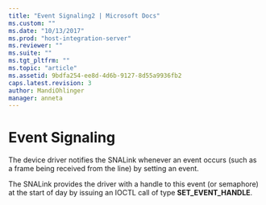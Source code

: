 ```yaml
---
title: "Event Signaling2 | Microsoft Docs"
ms.custom: ""
ms.date: "10/13/2017"
ms.prod: "host-integration-server"
ms.reviewer: ""
ms.suite: ""
ms.tgt_pltfrm: ""
ms.topic: "article"
ms.assetid: 9bdfa254-ee8d-4d6b-9127-8d55a9936fb2
caps.latest.revision: 3
author: MandiOhlinger
manager: anneta
---
```

# Event Signaling
The device driver notifies the SNALink whenever an event occurs (such as a frame being received from the line) by setting an event.  
  
 The SNALink provides the driver with a handle to this event (or semaphore) at the start of day by issuing an IOCTL call of type **SET_EVENT_HANDLE**.